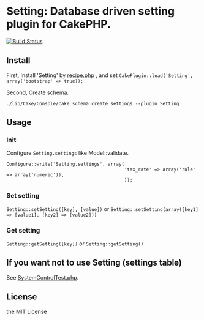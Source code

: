 # Setting: Database driven setting plugin for CakePHP.

[![Build Status](https://secure.travis-ci.org/k1LoW/Setting.png?branch=master)](http://travis-ci.org/k1LoW/Setting)

## Install

First, Install 'Setting' by [recipe.php](https://github.com/k1LoW/recipe) , and set `CakePlugin::load('Setting', array('bootstrap' => true));`

Second, Create schema.

    ./lib/Cake/Console/cake schema create settings --plugin Setting

## Usage

### Init

Configure `Setting.settings` like Model::validate.

    Configure::write('Setting.settings', array(
                                               'tax_rate' => array('rule' => array('numeric')),
                                               ));


### Set setting

`Setting::setSetting([key], [value])` or `Setting::setSetting(array([key1] => [value1], [key2] => [value2]))`

### Get setting

`Setting::getSetting([key])` or `Setting::getSetting()`

## If you want not to use Setting (settings table)

See [SystemControlTest.php](https://github.com/k1LoW/Setting/blob/master/Test/Case/Model/SystemControlTest.php).

## License

the MIT License

